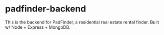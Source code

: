 # padfinder-backend

This is the backend for PadFinder, a residential real estate rental finder.  Built w/ Node + Express + MongoDB. 

